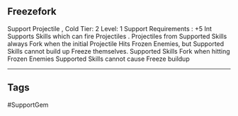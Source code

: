 ## Freezefork
Support
Projectile , Cold
Tier: 2
Level: 1
Support Requirements : +5 Int
Supports Skills which can fire Projectiles . Projectiles from Supported Skills always Fork when the initial Projectile Hits Frozen Enemies, but Supported Skills cannot build up Freeze themselves.
Supported Skills Fork when hitting Frozen Enemies
Supported Skills cannot cause Freeze buildup

---
## Tags
#SupportGem
